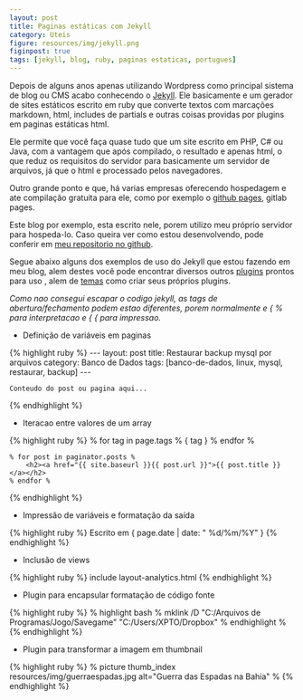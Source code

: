 ```yaml
---
layout: post
title: Paginas estáticas com Jekyll
category: Uteis
figure: resources/img/jekyll.png
figinpost: true
tags: [jekyll, blog, ruby, paginas estaticas, portugues]
---
```

Depois de alguns anos apenas utilizando Wordpress como principal sistema de blog ou CMS acabo conhecendo o [Jekyll](https://jekyllrb.com). Ele basicamente e um gerador de sites estáticos escrito em ruby que converte textos com marcações markdown, html, includes de partials e outras coisas providas por plugins em paginas estáticas html.

Ele permite que você faça quase tudo que um site escrito em PHP, C# ou Java, com a vantagem que após compilado, o resultado e apenas html, o que reduz os requisitos do servidor para basicamente um servidor de arquivos, já que o html e processado pelos navegadores.

Outro grande ponto e que, há varias empresas oferecendo hospedagem e ate compilação gratuita para ele, como por exemplo o [github pages](https://pages.github.com/), gitlab pages.

Este blog por exemplo, esta escrito nele, porem utilizo meu próprio servidor para hospeda-lo. Caso queira ver como estou desenvolvendo, pode conferir em [meu repositorio no github](github.com/douglasjam/blog).
<!--more-->

Segue abaixo alguns dos exemplos de uso do Jekyll que estou fazendo em meu blog, alem destes você pode encontrar diversos outros [plugins](https://jekyllrb.com/docs/plugins/) prontos para uso , alem de [temas](http://jekyllthemes.org/) como criar seus próprios plugins.

_Como nao consegui escapar o codigo jekyll, as tags de abertura/fechamento podem estao diferentes, porem normalmente e { % para interpretacao e { { para impressao._

- Definição de variáveis em paginas

{% highlight ruby %}
    ---
    layout: post
    title: Restaurar backup mysql por arquivos
    category: Banco de Dados
    tags: [banco-de-dados, linux, mysql, restaurar, backup]
    ---
    
    Conteudo do post ou pagina aqui...
{% endhighlight %}

- Iteracao entre valores de um array

{% highlight ruby %}
   % for tag in page.tags %
        <span class="label label-default">{ tag }</span>
    % endfor %
    
    % for post in paginator.posts %
        <h2><a href="{{ site.baseurl }}{{ post.url }}">{{ post.title }}</a></h2>
    % endfor %
{% endhighlight %}

- Impressão de variáveis e formatação da saída

{% highlight ruby %}
    <span class="post-writed pull-left">
      Escrito em { page.date | date: " %d/%m/%Y" }
    </span>
{% endhighlight %}
    
- Inclusão de views
    
{% highlight ruby %}
    include layout-analytics.html
{% endhighlight %}

- Plugin para encapsular formatação de código fonte

{% highlight ruby %}
    % highlight bash %
        mklink /D "C:/Arquivos de Programas/Jogo/Savegame" "C:/Users/XPTO/Dropbox"
    % endhighlight %
{% endhighlight %}

- Plugin para transformar a imagem em thumbnail

{% highlight ruby %}
    % picture thumb_index resources/img/guerraespadas.jpg alt="Guerra das Espadas na Bahia" %
{% endhighlight %}

